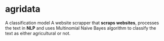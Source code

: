 # agridata
A classification model
A website scrapper that **scraps websites**, processes the text in **NLP** and uses Multinomial Naive Bayes algorithm to classify the text as either agricultural or not.

